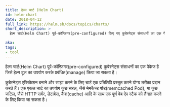 ```yaml
---
title: हेल्म चार्ट (Helm Chart)
id: helm-chart
date: 2018-04-12
full_link: https://helm.sh/docs/topics/charts/
short_description: >
  हेल्म चार्ट(Helm Chart) पूर्व-कॉन्फ़िगर(pre-configured) किए गए कुबेरनेट्स संसाधनों का एक पैकेज है जिसे हेल्म टूल के माध्यम से प्रबंधित किया जा सकता है।

aka: 
tags:
- tool
---
```

हेल्म चार्ट(Helm Chart) पूर्व-कॉन्फ़िगर(pre-configured) कुबेरनेट्स संसाधनों का एक पैकेज है जिसे हेल्म टूल का उपयोग करके प्रबंधित(manage) किया जा सकता है।

<!--more-->
कुबेरनेट्स एप्लिकेशन बनाने और साझा करने के लिए चार्ट एक प्रतिलिपि प्रस्तुत करने योग्य तरीका प्रदान करते हैं।
एक एकल चार्ट का उपयोग कुछ सरल, जैसे मेमकैच्ड पॉड(memcached Pod), या कुछ जटिल, जैसे HTTP सर्वर, डेटाबेस, कैश(cache) आदि के साथ एक पूर्ण वेब ऐप स्टैक को तैनात करने के लिए किया जा सकता है।
